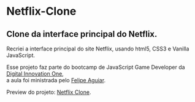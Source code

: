 # Netflix-Clone
## Clone da interface principal do Netflix.  

Recriei a interface principal do site Netflix, usando html5, CSS3 e Vanilla JavaScript.  

Esse projeto faz parte do bootcamp de JavaScript Game Developer da [Digital Innovation One](https://web.digitalinnovation.one),  
a aula foi ministrada pelo [Felipe Aguiar](https://www.linkedin.com/in/felipe-aguiar-047/).  

Preview do projeto: [Netflix Clone](https://wesley-nunes.github.io/Netflix-Clone/).
  
